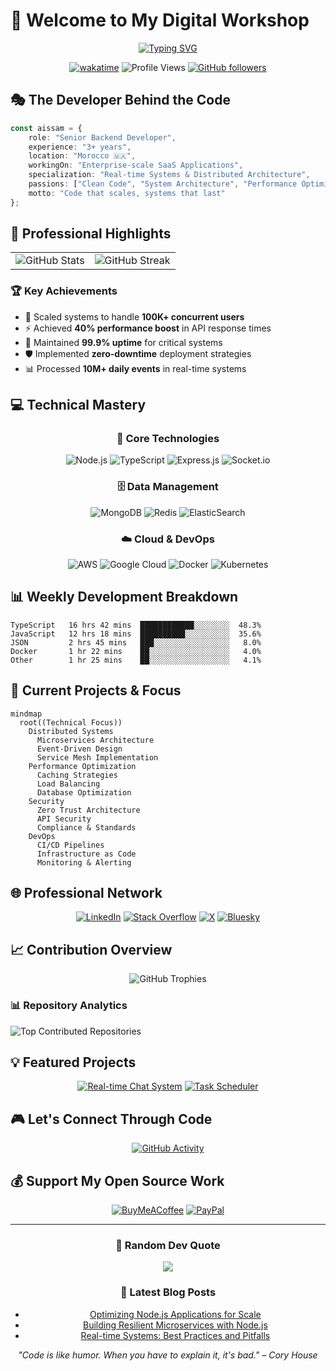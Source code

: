 # 👋 Welcome to My Digital Workshop

<div align="center">
  
[![Typing SVG](https://readme-typing-svg.herokuapp.com?font=Fira+Code&weight=600&size=30&pause=1000&color=3178C6&center=true&vCenter=true&random=false&width=600&height=70&lines=Aissam+Irhir;Senior+Backend+Developer;Real-time+Systems+Architect;Node.js+%26+TypeScript+Expert)](https://git.io/typing-svg)

[![wakatime](https://wakatime.com/badge/user/018c253c-322a-49c1-96c3-988ea80be6b8.svg)](https://wakatime.com/@018c253c-322a-49c1-96c3-988ea80be6b8)
![Profile Views](https://komarev.com/ghpvc/?username=nexus-aissam&color=blueviolet)
[![GitHub followers](https://img.shields.io/github/followers/nexus-aissam?label=Follow&style=social)](https://github.com/nexus-aissam)

</div>

## 🎭 The Developer Behind the Code

```typescript
const aissam = {
    role: "Senior Backend Developer",
    experience: "3+ years",
    location: "Morocco 🇲🇦",
    workingOn: "Enterprise-scale SaaS Applications",
    specialization: "Real-time Systems & Distributed Architecture",
    passions: ["Clean Code", "System Architecture", "Performance Optimization"],
    motto: "Code that scales, systems that last"
};
```

## 🌟 Professional Highlights

<table>
  <tr>
    <td>
      <img align="center" src="https://github-readme-stats.vercel.app/api?username=nexus-aissam&show_icons=true&theme=radical&hide_border=true" alt="GitHub Stats" />
    </td>
    <td>
      <img align="center" src="https://github-readme-streak-stats.herokuapp.com/?user=nexus-aissam&theme=radical&hide_border=true" alt="GitHub Streak" />
    </td>
  </tr>
</table>

### 🏆 Key Achievements
- 🚀 Scaled systems to handle **100K+ concurrent users**
- ⚡ Achieved **40% performance boost** in API response times
- 🎯 Maintained **99.9% uptime** for critical systems
- 🛡️ Implemented **zero-downtime** deployment strategies
- 📊 Processed **10M+ daily events** in real-time systems

## 💻 Technical Mastery

<div align="center">

### 🔧 Core Technologies
![Node.js](https://img.shields.io/badge/node.js-6DA55F?style=for-the-badge&logo=node.js&logoColor=white)
![TypeScript](https://img.shields.io/badge/typescript-%23007ACC.svg?style=for-the-badge&logo=typescript&logoColor=white)
![Express.js](https://img.shields.io/badge/express.js-%23404d59.svg?style=for-the-badge&logo=express&logoColor=%2361DAFB)
![Socket.io](https://img.shields.io/badge/Socket.io-black?style=for-the-badge&logo=socket.io&badgeColor=010101)

### 🗄️ Data Management
![MongoDB](https://img.shields.io/badge/MongoDB-%234ea94b.svg?style=for-the-badge&logo=mongodb&logoColor=white)
![Redis](https://img.shields.io/badge/redis-%23DD0031.svg?style=for-the-badge&logo=redis&logoColor=white)
![ElasticSearch](https://img.shields.io/badge/-ElasticSearch-005571?style=for-the-badge&logo=elasticsearch)

### ☁️ Cloud & DevOps
![AWS](https://img.shields.io/badge/AWS-%23FF9900.svg?style=for-the-badge&logo=amazon-aws&logoColor=white)
![Google Cloud](https://img.shields.io/badge/GoogleCloud-%234285F4.svg?style=for-the-badge&logo=google-cloud&logoColor=white)
![Docker](https://img.shields.io/badge/docker-%230db7ed.svg?style=for-the-badge&logo=docker&logoColor=white)
![Kubernetes](https://img.shields.io/badge/kubernetes-%23326ce5.svg?style=for-the-badge&logo=kubernetes&logoColor=white)

</div>

## 📊 Weekly Development Breakdown

<!--START_SECTION:waka-->
```text
TypeScript   16 hrs 42 mins  ████████████░░░░░░░░  48.3%
JavaScript   12 hrs 18 mins  ██████████░░░░░░░░░░  35.6%
JSON         2 hrs 45 mins   ███░░░░░░░░░░░░░░░░░   8.0%
Docker       1 hr 22 mins    ██░░░░░░░░░░░░░░░░░░   4.0%
Other        1 hr 25 mins    ██░░░░░░░░░░░░░░░░░░   4.1%
```
<!--END_SECTION:waka-->

## 🎯 Current Projects & Focus

```mermaid
mindmap
  root((Technical Focus))
    Distributed Systems
      Microservices Architecture
      Event-Driven Design
      Service Mesh Implementation
    Performance Optimization
      Caching Strategies
      Load Balancing
      Database Optimization
    Security
      Zero Trust Architecture
      API Security
      Compliance & Standards
    DevOps
      CI/CD Pipelines
      Infrastructure as Code
      Monitoring & Alerting
```

## 🌐 Professional Network

<div align="center">
  
[![LinkedIn](https://img.shields.io/badge/LinkedIn-%230077B5.svg?style=for-the-badge&logo=linkedin&logoColor=white)](https://linkedin.com/in/aissam-irhir)
[![Stack Overflow](https://img.shields.io/badge/-Stackoverflow-FE7A16?style=for-the-badge&logo=stack-overflow&logoColor=white)](https://stackoverflow.com/users/29435847)
[![X](https://img.shields.io/badge/X-%23000000.svg?style=for-the-badge&logo=X&logoColor=white)](https://x.com/Nexus_az1)
[![Bluesky](https://img.shields.io/badge/bluesky-%230285FF.svg?style=for-the-badge&logo=bluesky&logoColor=white)](https://bsky.app/profile/aissamnexus.bsky.social)

</div>

## 📈 Contribution Overview

<div align="center">
  <img src="https://github-profile-trophy.vercel.app/?username=nexus-aissam&theme=radical&no-frame=true&no-bg=true&row=1" alt="GitHub Trophies" />
</div>

### 📊 Repository Analytics
<img src="https://github-contributor-stats.vercel.app/api?username=nexus-aissam&limit=5&theme=radical&combine_all_yearly_contributions=true" alt="Top Contributed Repositories" />

## 💡 Featured Projects

<div align="center">

[![Real-time Chat System](https://github-readme-stats.vercel.app/api/pin/?username=nexus-aissam&repo=real-time-chat&theme=radical)](https://github.com/nexus-aissam/real-time-chat)
[![Task Scheduler](https://github-readme-stats.vercel.app/api/pin/?username=nexus-aissam&repo=task-scheduler&theme=radical)](https://github.com/nexus-aissam/task-scheduler)

</div>

## 🎮 Let's Connect Through Code

<div align="center">

[![GitHub Activity](https://github-readme-activity-graph.vercel.app/graph?username=nexus-aissam&theme=radical&hide_border=true)](https://github.com/nexus-aissam)

</div>

## 💰 Support My Open Source Work

<div align="center">
  
[![BuyMeACoffee](https://img.shields.io/badge/Buy%20Me%20a%20Coffee-ffdd00?style=for-the-badge&logo=buy-me-a-coffee&logoColor=black)](https://buymeacoffee.com/aissam.nexus)
[![PayPal](https://img.shields.io/badge/PayPal-00457C?style=for-the-badge&logo=paypal&logoColor=white)](https://paypal.me/ighirissam100@gmail.com)

</div>

---

<div align="center">
  
### 💭 Random Dev Quote
![](https://quotes-github-readme.vercel.app/api?type=horizontal&theme=radical)

### 📝 Latest Blog Posts
<!-- BLOG-POST-LIST:START -->
- [Optimizing Node.js Applications for Scale](https://dev.to/nexus-aissam)
- [Building Resilient Microservices with Node.js](https://dev.to/nexus-aissam)
- [Real-time Systems: Best Practices and Pitfalls](https://dev.to/nexus-aissam)
<!-- BLOG-POST-LIST:END -->

</div>

<div align="center">
  
*"Code is like humor. When you have to explain it, it's bad." – Cory House*

</div>

<!-- Made with 💻 and ❤️ by Aissam Irhir -->
